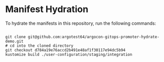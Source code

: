 
# Manifest Hydration

To hydrate the manifests in this repository, run the following commands:

```shell

git clone git@github.com:argotest64/argocon-gitops-promoter-hydrate-demo.git
# cd into the cloned directory
git checkout d784a19e76accd2b491e48af1f30117e94dc5b94
kustomize build ./user-configuration/staging/integration
```